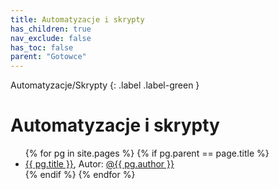```yaml
---
title: Automatyzacje i skrypty
has_children: true
nav_exclude: false
has_toc: false
parent: "Gotowce"
---
```

Automatyzacje/Skrypty
{: .label .label-green }

# Automatyzacje i skrypty

<ul>
    {% for pg in site.pages %}
        {% if pg.parent == page.title %}
            <li>
                <a href="{{ pg.url }}">{{ pg.title }}</a>, Autor: <a href="https://github.com/{{ pg.author }}">@{{ pg.author }}</a>
            </li>
        {% endif %}
    {% endfor %}
</ul>

